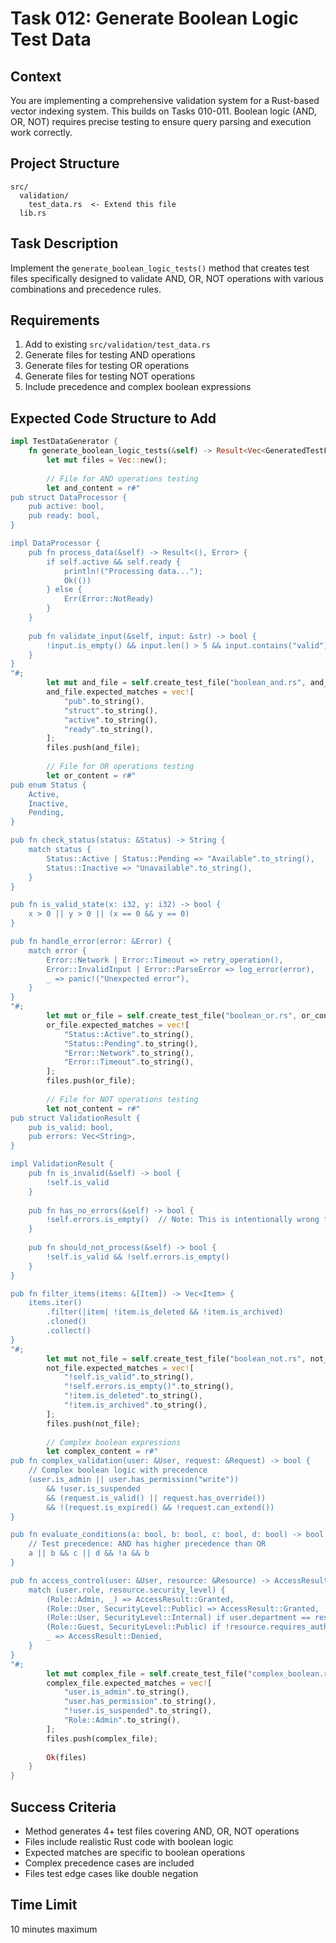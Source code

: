 # Task 012: Generate Boolean Logic Test Data

## Context
You are implementing a comprehensive validation system for a Rust-based vector indexing system. This builds on Tasks 010-011. Boolean logic (AND, OR, NOT) requires precise testing to ensure query parsing and execution work correctly.

## Project Structure
```
src/
  validation/
    test_data.rs  <- Extend this file
  lib.rs
```

## Task Description
Implement the `generate_boolean_logic_tests()` method that creates test files specifically designed to validate AND, OR, NOT operations with various combinations and precedence rules.

## Requirements
1. Add to existing `src/validation/test_data.rs`
2. Generate files for testing AND operations
3. Generate files for testing OR operations  
4. Generate files for testing NOT operations
5. Include precedence and complex boolean expressions

## Expected Code Structure to Add
```rust
impl TestDataGenerator {
    fn generate_boolean_logic_tests(&self) -> Result<Vec<GeneratedTestFile>> {
        let mut files = Vec::new();
        
        // File for AND operations testing
        let and_content = r#"
pub struct DataProcessor {
    pub active: bool,
    pub ready: bool,
}

impl DataProcessor {
    pub fn process_data(&self) -> Result<(), Error> {
        if self.active && self.ready {
            println!("Processing data...");
            Ok(())
        } else {
            Err(Error::NotReady)
        }
    }
    
    pub fn validate_input(&self, input: &str) -> bool {
        !input.is_empty() && input.len() > 5 && input.contains("valid")
    }
}
"#;
        let mut and_file = self.create_test_file("boolean_and.rs", and_content, TestFileType::BooleanLogic)?;
        and_file.expected_matches = vec![
            "pub".to_string(),
            "struct".to_string(),
            "active".to_string(),
            "ready".to_string(),
        ];
        files.push(and_file);
        
        // File for OR operations testing
        let or_content = r#"
pub enum Status {
    Active,
    Inactive,
    Pending,
}

pub fn check_status(status: &Status) -> String {
    match status {
        Status::Active | Status::Pending => "Available".to_string(),
        Status::Inactive => "Unavailable".to_string(),
    }
}

pub fn is_valid_state(x: i32, y: i32) -> bool {
    x > 0 || y > 0 || (x == 0 && y == 0)
}

pub fn handle_error(error: &Error) {
    match error {
        Error::Network | Error::Timeout => retry_operation(),
        Error::InvalidInput | Error::ParseError => log_error(error),
        _ => panic!("Unexpected error"),
    }
}
"#;
        let mut or_file = self.create_test_file("boolean_or.rs", or_content, TestFileType::BooleanLogic)?;
        or_file.expected_matches = vec![
            "Status::Active".to_string(),
            "Status::Pending".to_string(),
            "Error::Network".to_string(),
            "Error::Timeout".to_string(),
        ];
        files.push(or_file);
        
        // File for NOT operations testing
        let not_content = r#"
pub struct ValidationResult {
    pub is_valid: bool,
    pub errors: Vec<String>,
}

impl ValidationResult {
    pub fn is_invalid(&self) -> bool {
        !self.is_valid
    }
    
    pub fn has_no_errors(&self) -> bool {
        !self.errors.is_empty()  // Note: This is intentionally wrong for testing
    }
    
    pub fn should_not_process(&self) -> bool {
        !self.is_valid && !self.errors.is_empty()
    }
}

pub fn filter_items(items: &[Item]) -> Vec<Item> {
    items.iter()
        .filter(|item| !item.is_deleted && !item.is_archived)
        .cloned()
        .collect()
}
"#;
        let mut not_file = self.create_test_file("boolean_not.rs", not_content, TestFileType::BooleanLogic)?;
        not_file.expected_matches = vec![
            "!self.is_valid".to_string(),
            "!self.errors.is_empty()".to_string(),
            "!item.is_deleted".to_string(),
            "!item.is_archived".to_string(),
        ];
        files.push(not_file);
        
        // Complex boolean expressions
        let complex_content = r#"
pub fn complex_validation(user: &User, request: &Request) -> bool {
    // Complex boolean logic with precedence
    (user.is_admin || user.has_permission("write")) 
        && !user.is_suspended 
        && (request.is_valid() || request.has_override())
        && !(request.is_expired() && !request.can_extend())
}

pub fn evaluate_conditions(a: bool, b: bool, c: bool, d: bool) -> bool {
    // Test precedence: AND has higher precedence than OR
    a || b && c || d && !a && b
}

pub fn access_control(user: &User, resource: &Resource) -> AccessResult {
    match (user.role, resource.security_level) {
        (Role::Admin, _) => AccessResult::Granted,
        (Role::User, SecurityLevel::Public) => AccessResult::Granted,
        (Role::User, SecurityLevel::Internal) if user.department == resource.owner => AccessResult::Granted,
        (Role::Guest, SecurityLevel::Public) if !resource.requires_auth => AccessResult::Granted,
        _ => AccessResult::Denied,
    }
}
"#;
        let mut complex_file = self.create_test_file("complex_boolean.rs", complex_content, TestFileType::BooleanLogic)?;
        complex_file.expected_matches = vec![
            "user.is_admin".to_string(),
            "user.has_permission".to_string(),
            "!user.is_suspended".to_string(),
            "Role::Admin".to_string(),
        ];
        files.push(complex_file);
        
        Ok(files)
    }
}
```

## Success Criteria
- Method generates 4+ test files covering AND, OR, NOT operations
- Files include realistic Rust code with boolean logic
- Expected matches are specific to boolean operations
- Complex precedence cases are included
- Files test edge cases like double negation

## Time Limit
10 minutes maximum